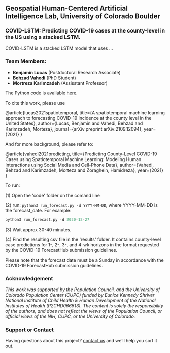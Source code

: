 ## Geospatial Human-Centered Artificial Intelligence Lab, University of Colorado Boulder
 

### COVID-LSTM: Predicting COVID-19 cases at the county-level in the US using a stacked LSTM.


COVID-LSTM is a stacked LSTM model that uses ...

### Team Members:

- **Benjamin Lucas** (Postdoctoral Research Associate)
- **Behzad Vahedi** (PhD Student)
- **Mortreza Karimzadeh** (Assisstant Professor)

The Python code is available [here](https://github.com/geohai/covid_lstm).

To cite this work, please use

@article{lucas2021spatiotemporal,
  title={A spatiotemporal machine learning approach to forecasting COVID-19 incidence at the county level in the United States},
  author={Lucas, Benjamin and Vahedi, Behzad and Karimzadeh, Morteza},
  journal={arXiv preprint arXiv:2109.12094},
  year={2021}
}

And for more background, please refer to:

@article{vahedi2021predicting,
  title={Predicting County-Level COVID-19 Cases using Spatiotemporal Machine Learning: Modeling Human Interactions using Social Media and Cell-Phone Data},
  author={Vahedi, Behzad and Karimzadeh, Morteza and Zoraghein, Hamidreza},
  year={2021}
}


To run:

(1) Open the 'code' folder on the comand line

(2) run: `python3 run_forecast.py -d YYYY-MM-DD`, where YYYY-MM-DD is the forecast_date. For example:

```python
python3 run_forecast.py -d 2020-12-27
```

(3) Wait approx 30-40 minutes.

(4) Find the resulting csv file in the 'results' folder. It contains county-level case predictions for 1-, 2-, 3-, and 4-wk horizons in the format requested by the COVID-19 ForecastHub submission guidelines.

Please note that the forecast date must be a Sunday in accordance with the COVID-19 ForecastHub submission guidelines.


### Acknowledgement


_This work was supported by the Population Council, and the University of Colorado Population Center (CUPC) funded by Eunice Kennedy Shriver National Institute of Child Health & Human Development of the National Institutes of Health (P2CHD066613). The content is solely the responsibility of the authors, and does not reflect the views of the Population Council, or official views of the NIH, CUPC, or the University of Colorado._



### Support or Contact

Having questions about this project? [contact us](mailto:benjamin.Lucas@colorado.edu) and we’ll help you sort it out.
